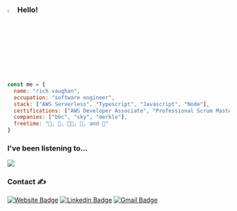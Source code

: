 ### <img src="https://raw.githubusercontent.com/aemmadi/aemmadi/master/wave.gif" width="3.75%"> Hello!

```javascript
const me = {
  name: "rich vaughan",
  occupation: "software engineer",
  stack: ["AWS Serverless", "Typescript", "Javascript", "Node"],
  certifications: ["AWS Developer Associate", "Professional Scrum Master I", "Professional Scrum Product Owner I"],
  companies: ["bbc", "sky", "merkle"],
  freetime: "🎿, 🎵, 👨‍💻, 🎸, and 🐶"
}
```

### I've been listening to...
<img src="https://spotify-github-profile.vercel.app/api/view?uid=rvaughan&cover_image=true&theme=compact">

### Contact ✍️

[![Website Badge](https://img.shields.io/badge/-richvaughan.co.uk-3a4660?style=flat&logo=apple-music&logoColor=white&link=https://www.richvaughan.co.uk)](https://www.richvaughan.co.uk) [![Linkedin Badge](https://img.shields.io/badge/-rich--vaughan-0077B5?style=flat&logo=Linkedin&logoColor=white&link=https://www.linkedin.com/in/rich-vaughan/)](https://www.linkedin.com/in/rich-vaughan/) [![Gmail Badge](https://img.shields.io/badge/-richard.vaughan16@btinternet.com-d14836?style=flat&logo=Gmail&logoColor=white&link=mailto:richard.vaughan16@btinternet.com)](mailto:richard.vaughan16@btinternet.com)

